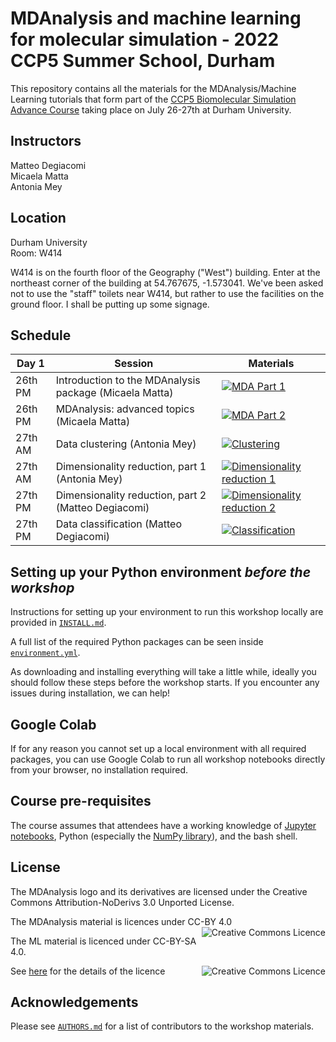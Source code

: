 # MDAnalysis and machine learning for molecular simulation - 2022 CCP5 Summer School, Durham 

This repository contains all the materials for the  MDAnalysis/Machine Learning tutorials that form part of the [CCP5 Biomolecular Simulation Advance Course](https://summer2022.ccp5.ac.uk/#projects_timetable) taking place on July 26-27th at Durham University.

## Instructors
Matteo Degiacomi   
Micaela Matta   
Antonia Mey   

## Location
Durham University    
Room: W414

W414 is on the fourth floor of the Geography ("West") building. Enter at
the northeast corner of the building at 54.767675, -1.573041. We've
been asked not to use the "staff" toilets near W414, but rather to use
the facilities on the ground floor. I shall be putting up some signage.


## Schedule
|  Day 1    | Session                 | Materials |
|-----------|-------------------------|-----------|
|26th PM    | Introduction to the MDAnalysis package (Micaela Matta)| [![MDA Part 1](https://colab.research.google.com/assets/colab-badge.svg)](https://colab.research.google.com/github/CCPBioSim/MDAnalysis_ML_workshop/blob/main/MD/MD_01_System_Manipulation.ipynb) |
|26th PM    | MDAnalysis: advanced topics (Micaela Matta)| [![MDA Part 2](https://colab.research.google.com/assets/colab-badge.svg)](https://colab.research.google.com/github/CCPBioSim/MDAnalysis_ML_workshop/blob/main/MD/MD_01_System_Manipulation.ipynb) |
|27th AM    | Data clustering (Antonia Mey) |[![Clustering](https://colab.research.google.com/assets/colab-badge.svg)](https://colab.research.google.com/github/CCPBioSim/MDAnalysis_ML_workshop/blob/main/ML/ML_clustering_01.ipynb)|
|27th AM| Dimensionality reduction, part 1 (Antonia Mey) |[![Dimensionality reduction 1](https://colab.research.google.com/assets/colab-badge.svg)](https://colab.research.google.com/github/CCPBioSim/MDAnalysis_ML_workshop/blob/main/ML/ML_DR_02.ipynb)| 
|27th PM| Dimensionality reduction, part 2 (Matteo Degiacomi) |[![Dimensionality reduction 2](https://colab.research.google.com/assets/colab-badge.svg)](https://colab.research.google.com/github/CCPBioSim/MDAnalysis_ML_workshop/blob/main/ML/ML_DR_02.ipynb)|
|27th PM| Data classification (Matteo Degiacomi)|[![Classification](https://colab.research.google.com/assets/colab-badge.svg)](https://colab.research.google.com/github/CCPBioSim/MDAnalysis_ML_workshop/blob/main/ML/ML_RF_03.ipynb) |

## Setting up your Python environment *before the workshop*

<!--The workshop will be in a blended learning environment and hands-on. You will need a working installation of MDAnalysis and related packages including data to analyze in order to participate. The full installation may take up to about 1 GB of space (mostly for data, which you can delete after the workshop).--> 

Instructions for setting up your environment to run this workshop locally
are provided in [`INSTALL.md`](INSTALL.md).

A full list of the required Python packages can be seen inside [`environment.yml`](environment.yml).

As downloading and installing everything will take a little while, ideally you should follow these steps before the workshop starts. If you encounter any issues during installation, we can help!

## Google Colab

If for any reason you cannot set up a local environment with all required packages, you can use Google Colab to run all workshop notebooks directly from your browser, no installation required. 

## Course pre-requisites

The course assumes that attendees have a working knowledge of [Jupyter notebooks][1], Python (especially the [NumPy library][2]), and the bash shell.


## License

<!--TBA-->
The MDAnalysis logo and its derivatives are licensed under the Creative Commons Attribution-NoDerivs 3.0 Unported License.

The MDAnalysis material is licences under CC-BY 4.0 
<a rel="license" href="http://creativecommons.org/licenses/by/4.0/"><img alt="Creative Commons Licence" style="border-width:0" src="https://i.creativecommons.org/l/by/4.0/88x31.png" title='This work is licensed under a Creative Commons Attribution 4.0 International License.' align="right"/></a>

The ML material is licenced under CC-BY-SA 4.0. 

<a rel="license" href="https://creativecommons.org/licenses/by-nc-sa/4.0/"><img alt="Creative Commons Licence" style="width=50" src="https://licensebuttons.net/l/by-nc-sa/4.0/88x31.png" title='This work is licensed under a Creative Commons Attribution 4.0 International License.' align="right"/></a>

See [here](https://creativecommons.org/about/cclicenses/) for the details of the licence


## Acknowledgements

Please see [`AUTHORS.md`](AUTHORS.md) for a list of contributors to the workshop
materials.

##
[1]: https://jupyter-notebook.readthedocs.io/en/stable/
[2]: https://numpy.org/
